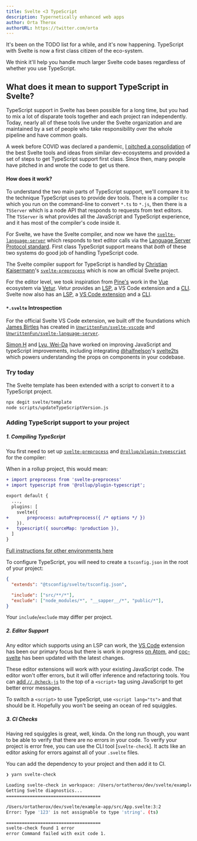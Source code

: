 ```yaml
---
title: Svelte <3 TypeScript
description: Typernetically enhanced web apps
author: Orta Therox
authorURL: https://twitter.com/orta
---
```


It's been on the TODO list for a while, and it's now happening. TypeScript with Svelte is now a first class citizen of the eco-system.

We think it'll help you handle much larger Svelte code bases regardless of whether you use TypeScript.

## What does it mean to support TypeScript in Svelte?

TypeScript support in Svelte has been possible for a long time, but you had to mix a lot of disparate tools together and each project ran independently. Today, nearly all of these tools live under the Svelte organization and are maintained by a set of people who take responsibility over the whole pipeline and have common goals.

A week before COVID was declared a pandemic, [I pitched a consolidation](https://github.com/sveltejs/svelte/issues/4518) of the best Svelte tools and ideas from similar dev-ecosystems and provided a set of steps to get TypeScript support first class. Since then, many people have pitched in and wrote the code to get us there.

#### How does it work?

To understand the two main parts of TypeScript support, we'll compare it to the technique TypeScript uses to provide dev tools. There is a compiler `tsc` which you run on the command-line to convert `*.ts` to `*.js`, then there is a `TSServer` which is a node API that responds to requests from text editors. The `TSServer` is what provides all the JavaScript and TypeScript experience, and it has most of the compiler's code inside it.

For Svelte, we have the Svelte compiler, and now we have the [`svelte-language-server`](https://github.com/sveltejs/language-tools/tree/master/packages/language-server#svelte-language-server) which responds to text editor calls via the [Language Server Protocol standard](https://microsoft.github.io//language-server-protocol/overviews/lsp/overview/). First class TypeScript support means that _both_ of these two systems do good job of handling TypeScript code.

The Svelte compiler support for TypeScript is handled by [Christian Kaisermann](https://github.com/kaisermann)'s [`svelte-preprocess`](https://github.com/sveltejs/svelte-preprocess#svelte-preprocess) which is now an official Svelte project.

For the editor level, we took inspiration from [Pine's](https://github.com/octref) work in the [Vue](https://vuejs.org) ecosystem via [Vetur](https://github.com/vuejs/vetur). Vetur provides an [LSP](https://github.com/vuejs/vetur/blob/master/server), a VS Code extension and a [CLI](https://github.com/vuejs/vetur/blob/master/vti). Svelte now also has an [LSP](https://github.com/sveltejs/language-tools/blob/master/packages/language-server), a [VS Code extension](https://github.com/sveltejs/language-tools/blob/master/packages/svelte-vscode) and a [CLI](https://github.com/sveltejs/language-tools/blob/master/packages/svelte-check).


#### `*.svelte` Introspection

For the official Svelte VS Code extension, we built off the foundations which [James Birtles](https://github.com/UnwrittenFun) has created in [`UnwrittenFun/svelte-vscode`](https://github.com/UnwrittenFun/svelte-vscode) and [`UnwrittenFun/svelte-language-server`](https://github.com/UnwrittenFun/svelte-language-server/).

[Simon H](https://github.com/dummdidumm) and [Lyu, Wei-Da](https://github.com/jasonlyu123) have worked on improving JavaScript and typeScript improvements, including integrating [@halfnelson](https://github.com/halfnelson)'s [svelte2ts](https://github.com/sveltejs/language-tools/tree/master/packages/svelte2tsx#svelte2tsx) which powers understanding the props on components in your codebase.

### Try today

The Svelte template has been extended with a script to convert it to a TypeScript project.

```bash
npx degit svelte/template
node scripts/updateTypeScriptVersion.js
```

### Adding TypeScript support to your project

##### 1. Compiling TypeScript

You first need to set up [`svelte-preprocess`](https://github.com/sveltejs/svelte-preprocess#svelte-preprocess) and  [`@rollup/plugin-typescript`](https://github.com/rollup/plugins/tree/master/packages/typescript#rollupplugin-typescript) for the compiler:

When in a rollup project, this would mean:

```diff
+ import preprocess from 'svelte-preprocess'
+ import typescript from '@rollup/plugin-typescript';

export default {
  ...,
  plugins: [
    svelte({
+       preprocess: autoPreprocess({ /* options */ })
    }).
+   typescript({ sourceMap: !production }),
  ]
}
```

[Full instructions for other environments here](https://github.com/sveltejs/svelte-preprocess#usage)

To configure TypeScript, you will need to create a `tsconfig.json` in the root of your project:

```json
{
  "extends": "@tsconfig/svelte/tsconfig.json",

  "include": ["src/**/*"],
  "exclude": ["node_modules/*", "__sapper__/*", "public/*"],
}
```

Your `include`/`exclude` may differ per project.

##### 2. Editor Support

Any editor which supports using an LSP can work, the [VS Code](https://marketplace.visualstudio.com/items?itemName=svelte.svelte-vscode) extension has been our primary focus but there is work in progress [on Atom](https://github.com/sveltejs/language-tools/pull/160), and [coc-svelte](https://github.com/coc-extensions/coc-svelte) has been updated with the latest changes.

These editor extensions will work with your existing JavaScript code. The editor won't offer errors, but it will offer inference and refactoring tools. You can [add `// @check-js`](https://www.staging-typescript.org/docs/handbook/intro-to-js-ts.html) to the top of a `<script>` tag using JavaScript to get better error messages.

To switch a `<script>` to use TypeScript, use `<script lang="ts">` and that should be it. Hopefully you won't be seeing an ocean of red squiggles.

##### 3. CI Checks

Having red squiggles is great, well, kinda. On the long run though, you want to be able to verify that there are no errors in your code. To verify your project is error free, you can use the CLI tool [`svelte-check`]. It acts like an editor asking for errors against all of your `.svelte` files.

You can add the dependency to your project and then add it to CI.

```bash
❯ yarn svelte-check

Loading svelte-check in workspace: /Users/ortatherox/dev/svelte/example-app
Getting Svelte diagnostics...
====================================

/Users/ortatherox/dev/svelte/example-app/src/App.svelte:3:2
Error: Type '123' is not assignable to type 'string'. (ts)

====================================
svelte-check found 1 error
error Command failed with exit code 1.
```
